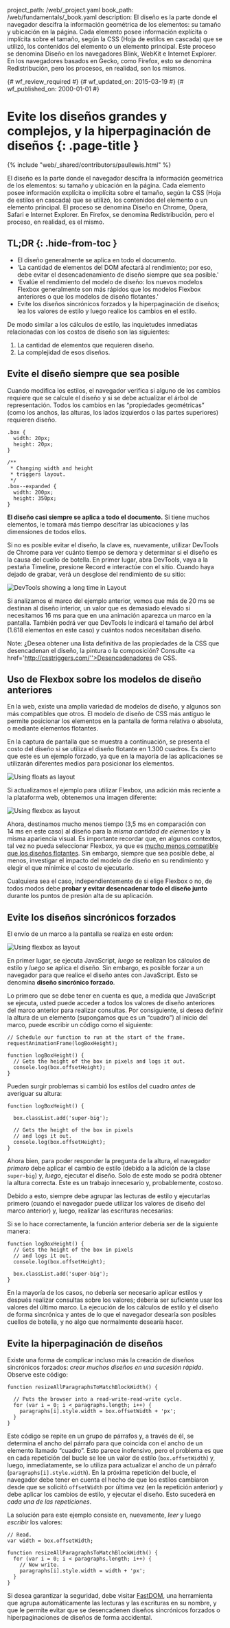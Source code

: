 project_path: /web/_project.yaml
book_path: /web/fundamentals/_book.yaml
description: El diseño es la parte donde el navegador descifra la información geométrica de los elementos: su tamaño y ubicación en la página. Cada elemento posee información explícita o implícita sobre el tamaño, según la CSS (Hoja de estilos en cascada) que se utilizó, los contenidos del elemento o un elemento principal. Este proceso se denomina Diseño en los navegadores Blink, WebKit e Internet Explorer. En los navegadores basados en Gecko, como Firefox, esto se denomina Redistribución, pero los procesos, en realidad, son los mismos.

{# wf_review_required #}
{# wf_updated_on: 2015-03-19 #}
{# wf_published_on: 2000-01-01 #}

# Evite los diseños grandes y complejos, y la hiperpaginación de diseños {: .page-title }

{% include "web/_shared/contributors/paullewis.html" %}


El diseño es la parte donde el navegador descifra la información geométrica de los elementos: su tamaño y ubicación en la página. Cada elemento posee información explícita o implícita sobre el tamaño, según la CSS (Hoja de estilos en cascada) que se utilizó, los contenidos del elemento o un elemento principal. El proceso se denomina Diseño en Chrome, Opera, Safari e Internet Explorer. En Firefox, se denomina Redistribución, pero el proceso, en realidad, es el mismo.

## TL;DR {: .hide-from-toc }
- El diseño generalmente se aplica en todo el documento.
- 'La cantidad de elementos del DOM afectará al rendimiento; por eso, debe evitar el desencadenamiento de diseño siempre que sea posible.'
- 'Evalúe el rendimiento del modelo de diseño: los nuevos modelos Flexbox generalmente son más rápidos que los modelos Flexbox anteriores o que los modelos de diseño flotantes.'
- Evite los diseños sincrónicos forzados y la hiperpaginación de diseños; lea los valores de estilo y luego realice los cambios en el estilo.


De modo similar a los cálculos de estilo, las inquietudes inmediatas relacionadas con los costos de diseño son las siguientes:

1. La cantidad de elementos que requieren diseño.
2. La complejidad de esos diseños.

## Evite el diseño siempre que sea posible

Cuando modifica los estilos, el navegador verifica si alguno de los cambios requiere que se calcule el diseño y si se debe actualizar el árbol de representación. Todos los cambios en las “propiedades geométricas” (como los anchos, las alturas, los lados izquierdos o las partes superiores) requieren diseño.


    .box {
      width: 20px;
      height: 20px;
    }
    
    /**
     * Changing width and height
     * triggers layout.
     */
    .box--expanded {
      width: 200px;
      height: 350px;
    }
    

**El diseño casi siempre se aplica a todo el documento.** Si tiene muchos elementos, le tomará más tiempo descifrar las ubicaciones y las dimensiones de todos ellos.

Si no es posible evitar el diseño, la clave es, nuevamente, utilizar DevTools de Chrome para ver cuánto tiempo se demora y determinar si el diseño es la causa del cuello de botella. En primer lugar, abra DevTools, vaya a la pestaña Timeline, presione Record e interactúe con el sitio. Cuando haya dejado de grabar, verá un desglose del rendimiento de su sitio:

<img src="images/avoid-large-complex-layouts-and-layout-thrashing/big-layout.jpg" class="g--centered" alt="DevTools showing a long time in Layout" />

Si analizamos el marco del ejemplo anterior, vemos que más de 20 ms se destinan al diseño interior, un valor que es demasiado elevado si necesitamos 16 ms para que en una animación aparezca un marco en la pantalla. También podrá ver que DevTools le indicará el tamaño del árbol (1.618 elementos en este caso) y cuántos nodos necesitaban diseño.

<!-- TODO: Verify note type! -->
Note: ¿Desea obtener una lista definitiva de las propiedades de la CSS que desencadenan el diseño, la pintura o la composición? Consulte <a href='http://csstriggers.com/''>Desencadenadores de CSS</a>.

## Uso de Flexbox sobre los modelos de diseño anteriores
En la web, existe una amplia variedad de modelos de diseño, y algunos son más compatibles que otros. El modelo de diseño de CSS más antiguo le permite posicionar los elementos en la pantalla de forma relativa o absoluta, o mediante elementos flotantes.

En la captura de pantalla que se muestra a continuación, se presenta el costo del diseño si se utiliza el diseño flotante en 1.300 cuadros. Es cierto que este es un ejemplo forzado, ya que en la mayoría de las aplicaciones se utilizarán diferentes medios para posicionar los elementos.

<img src="images/avoid-large-complex-layouts-and-layout-thrashing/layout-float.jpg" class="g--centered" alt="Using floats as layout" />

Si actualizamos el ejemplo para utilizar Flexbox, una adición más reciente a la plataforma web, obtenemos una imagen diferente:

<img src="images/avoid-large-complex-layouts-and-layout-thrashing/layout-flex.jpg" class="g--centered" alt="Using flexbox as layout" />

Ahora, destinamos mucho menos tiempo (3,5 ms en comparación con 14 ms en este caso) al diseño para la _misma cantidad de elementos_ y la misma apariencia visual. Es importante recordar que, en algunos contextos, tal vez no pueda seleccionar Flexbox, ya que es [mucho menos compatible que los diseños flotantes](http://caniuse.com/#search=flexbox). Sin embargo, siempre que sea posible debe, al menos, investigar el impacto del modelo de diseño en su rendimiento y elegir el que minimice el costo de ejecutarlo.

Cualquiera sea el caso, independientemente de si elige Flexbox o no, de todos modos debe **probar y evitar desencadenar todo el diseño junto** durante los puntos de presión alta de su aplicación.

## Evite los diseños sincrónicos forzados
El envío de un marco a la pantalla se realiza en este orden:

<img src="images/avoid-large-complex-layouts-and-layout-thrashing/frame.jpg" class="g--centered" alt="Using flexbox as layout" />

En primer lugar, se ejecuta JavaScript, _luego_ se realizan los cálculos de estilo y _luego_ se aplica el diseño. Sin embargo, es posible forzar a un navegador para que realice el diseño antes con JavaScript. Esto se denomina **diseño sincrónico forzado**.

Lo primero que se debe tener en cuenta es que, a medida que JavaScript se ejecuta, usted puede acceder a todos los valores de diseño anteriores del marco anterior para realizar consultas. Por consiguiente, si desea definir la altura de un elemento (supongamos que es un “cuadro”) al inicio del marco, puede escribir un código como el siguiente:


    // Schedule our function to run at the start of the frame.
    requestAnimationFrame(logBoxHeight);
    
    function logBoxHeight() {
      // Gets the height of the box in pixels and logs it out.
      console.log(box.offsetHeight);
    }
    

Pueden surgir problemas si cambió los estilos del cuadro _antes_ de averiguar su altura:


    function logBoxHeight() {
    
      box.classList.add('super-big');
    
      // Gets the height of the box in pixels
      // and logs it out.
      console.log(box.offsetHeight);
    }
    

Ahora bien, para poder responder la pregunta de la altura, el navegador _primero_ debe aplicar el cambio de estilo (debido a la adición de la clase `super-big`) y, _luego_, ejecutar el diseño. Solo de este modo se podrá obtener la altura correcta. Este es un trabajo innecesario y, probablemente, costoso.

Debido a esto, siempre debe agrupar las lecturas de estilo y ejecutarlas primero (cuando el navegador puede utilizar los valores de diseño del marco anterior) y, luego, realizar las escrituras necesarias:

Si se lo hace correctamente, la función anterior debería ser de la siguiente manera:


    function logBoxHeight() {
      // Gets the height of the box in pixels
      // and logs it out.
      console.log(box.offsetHeight);
    
      box.classList.add('super-big');
    }
    

En la mayoría de los casos, no debería ser necesario aplicar estilos y después realizar consultas sobre los valores; debería ser suficiente usar los valores del último marco. La ejecución de los cálculos de estilo y el diseño de forma sincrónica y antes de lo que el navegador desearía son posibles cuellos de botella, y no algo que normalmente desearía hacer.

## Evite la hiperpaginación de diseños
Existe una forma de complicar incluso más la creación de diseños sincrónicos forzados: _crear muchos diseños en una sucesión rápida_. Observe este código:


    function resizeAllParagraphsToMatchBlockWidth() {
    
      // Puts the browser into a read-write-read-write cycle.
      for (var i = 0; i < paragraphs.length; i++) {
        paragraphs[i].style.width = box.offsetWidth + 'px';
      }
    }
    

Este código se repite en un grupo de párrafos y, a través de él, se determina el ancho del párrafo para que coincida con el ancho de un elemento llamado “cuadro”. Esto parece inofensivo, pero el problema es que en cada repetición del bucle se lee un valor de estilo (`box.offsetWidth`) y, luego, inmediatamente, se lo utiliza para actualizar el ancho de un párrafo (`paragraphs[i].style.width`). En la próxima repetición del bucle, el navegador debe tener en cuenta el hecho de que los estilos cambiaron desde que se solicitó `offsetWidth` por última vez (en la repetición anterior) y debe aplicar los cambios de estilo, y ejecutar el diseño. Esto sucederá en _cada una de las repeticiones_.

La solución para este ejemplo consiste en, nuevamente, _leer_ y luego _escribir_ los valores:


    // Read.
    var width = box.offsetWidth;
    
    function resizeAllParagraphsToMatchBlockWidth() {
      for (var i = 0; i < paragraphs.length; i++) {
        // Now write.
        paragraphs[i].style.width = width + 'px';
      }
    }
    

Si desea garantizar la seguridad, debe visitar [FastDOM](https://github.com/wilsonpage/fastdom), una herramienta que agrupa automáticamente las lecturas y las escrituras en su nombre, y que le permite evitar que se desencadenen diseños sincrónicos forzados o hiperpaginaciones de diseños de forma accidental.


